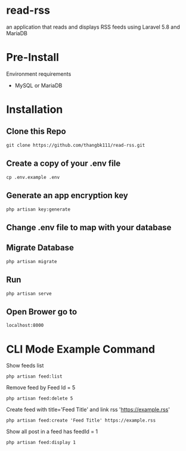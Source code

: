 # read-rss
an application that reads and displays RSS feeds using Laravel 5.8 and MariaDB


# Pre-Install
Environment requirements
- MySQL or MariaDB
# Installation

## Clone this Repo
`git clone https://github.com/thangbk111/read-rss.git`
## Create a copy of your .env file
`cp .env.example .env`
## Generate an app encryption key
`php artisan key:generate`
## Change .env file to map with your database

## Migrate Database
`php artisan migrate`
## Run
`php artisan serve`
## Open Brower go to
`localhost:8000`

# CLI Mode Example Command
Show feeds list

`php artisan feed:list`

Remove feed by Feed Id = 5

`php artisan feed:delete 5`

Create feed with title='Feed Title' and link rss 'https://example.rss'

`php artisan feed:create 'Feed Title' https://example.rss`

Show all post in a feed has feedId = 1

`php artisan feed:display 1`
